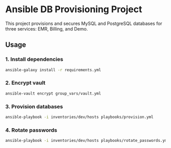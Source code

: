 # Ansible DB Provisioning Project

This project provisions and secures MySQL and PostgreSQL databases for three services: EMR, Billing, and Demo.

## Usage

### 1. Install dependencies
```bash
ansible-galaxy install -r requirements.yml
```

### 2. Encrypt vault
```bash
ansible-vault encrypt group_vars/vault.yml
```

### 3. Provision databases
```bash
ansible-playbook -i inventories/dev/hosts playbooks/provision.yml
```

### 4. Rotate passwords
```bash
ansible-playbook -i inventories/dev/hosts playbooks/rotate_passwords.yml
```
